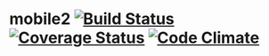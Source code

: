 # mobile2 [![Build Status](https://travis-ci.org/puritys/nodejs-phplike.svg?branch=master)](https://travis-ci.org/puritys/nodejs-phplike) [![Coverage Status](https://coveralls.io/repos/emascarinas/mobile2/badge.svg?branch=master)](https://coveralls.io/r/emascarinas/mobile2?branch=master) [![Code Climate](https://codeclimate.com/github/emascarinas/mobile2/badges/gpa.svg)](https://codeclimate.com/github/emascarinas/mobile2)
